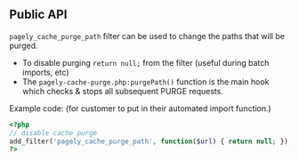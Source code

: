 Public API
---

`pagely_cache_purge_path` filter can be used to change the paths that will be purged.
 - To disable purging `return null;` from the filter (useful during batch imports, etc)
 - The `pagely-cache-purge.php:purgePath()` function is the main hook which checks & stops all subsequent PURGE requests.

Example code: (for customer to put in their automated import function.)
```php
<?php
// disable cache purge
add_filter('pagely_cache_purge_path', function($url) { return null; });
?>
```
